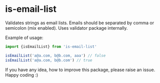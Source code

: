 # is-email-list

Validates strings as email lists. Emails should be separated by comma or semicolon (mix enabled). Uses validator package internally. 

Example of usage:

```js
import {isEmailList} from 'is-email-list'

isEmailList('a@a.com, b@b.com, aaa') // false
isEmailList('a@a.com, b@b.com') // true
```

If you have any idea, how to improve this package, please raise an issue. Happy coding :)
